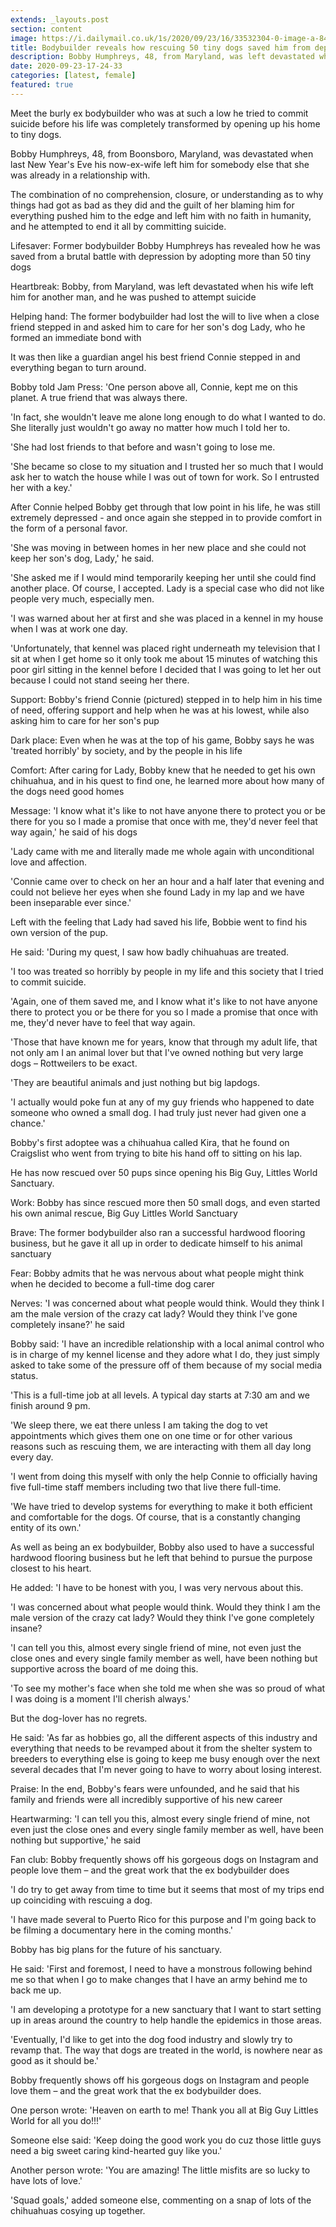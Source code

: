 ```yaml
---
extends: _layouts.post
section: content
image: https://i.dailymail.co.uk/1s/2020/09/23/16/33532304-0-image-a-84_1600873495894.jpg 
title: Bodybuilder reveals how rescuing 50 tiny dogs saved him from depression 
description: Bobby Humphreys, 48, from Maryland, was left devastated when his wife left him for another man last New Years Eve. 
date: 2020-09-23-17-24-33 
categories: [latest, female] 
featured: true 
--- 
```

Meet the burly ex bodybuilder who was at such a low he tried to commit suicide before his life was completely transformed by opening up his home to tiny dogs.

Bobby Humphreys, 48, from Boonsboro, Maryland, was devastated when last New Year's Eve his now-ex-wife left him for somebody else that she was already in a relationship with.

The combination of no comprehension, closure, or understanding as to why things had got as bad as they did and the guilt of her blaming him for everything pushed him to the edge and left him with no faith in humanity, and he attempted to end it all by committing suicide.

Lifesaver: Former bodybuilder Bobby Humphreys has revealed how he was saved from a brutal battle with depression by adopting more than 50 tiny dogs 

Heartbreak: Bobby, from Maryland, was left devastated when his wife left him for another man, and he was pushed to attempt suicide 

Helping hand: The former bodybuilder had lost the will to live when a close friend stepped in and asked him to care for her son's dog Lady, who he formed an immediate bond with

It was then like a guardian angel his best friend Connie stepped in and everything began to turn around.

Bobby told Jam Press: 'One person above all, Connie, kept me on this planet. A true friend that was always there.

'In fact, she wouldn't leave me alone long enough to do what I wanted to do. She literally just wouldn't go away no matter how much I told her to.

'She had lost friends to that before and wasn't going to lose me.

'She became so close to my situation and I trusted her so much that I would ask her to watch the house while I was out of town for work. So I entrusted her with a key.'

After Connie helped Bobby get through that low point in his life, he was still extremely depressed - and once again she stepped in to provide comfort in the form of a personal favor. 

'She was moving in between homes in her new place and she could not keep her son's dog, Lady,' he said.

'She asked me if I would mind temporarily keeping her until she could find another place. Of course, I accepted. Lady is a special case who did not like people very much, especially men.

'I was warned about her at first and she was placed in a kennel in my house when I was at work one day.

'Unfortunately, that kennel was placed right underneath my television that I sit at when I get home so it only took me about 15 minutes of watching this poor girl sitting in the kennel before I decided that I was going to let her out because I could not stand seeing her there.

Support: Bobby's friend Connie (pictured) stepped in to help him in his time of need, offering support and help when he was at his lowest, while also asking him to care for her son's pup

Dark place: Even when he was at the top of his game, Bobby says he was 'treated horribly' by society, and by the people in his life

Comfort: After caring for Lady, Bobby knew that he needed to get his own chihuahua, and in his quest to find one, he learned more about how many of the dogs need good homes 

Message: 'I know what it's like to not have anyone there to protect you or be there for you so I made a promise that once with me, they'd never feel that way again,' he said of his dogs

'Lady came with me and literally made me whole again with unconditional love and affection.

'Connie came over to check on her an hour and a half later that evening and could not believe her eyes when she found Lady in my lap and we have been inseparable ever since.'

Left with the feeling that Lady had saved his life, Bobbie went to find his own version of the pup.

He said: 'During my quest, I saw how badly chihuahuas are treated.

'I too was treated so horribly by people in my life and this society that I tried to commit suicide.

'Again, one of them saved me, and I know what it's like to not have anyone there to protect you or be there for you so I made a promise that once with me, they'd never have to feel that way again.

'Those that have known me for years, know that through my adult life, that not only am I an animal lover but that I've owned nothing but very large dogs – Rottweilers to be exact.

'They are beautiful animals and just nothing but big lapdogs.

'I actually would poke fun at any of my guy friends who happened to date someone who owned a small dog. I had truly just never had given one a chance.'

Bobby's first adoptee was a chihuahua called Kira, that he found on Craigslist who went from trying to bite his hand off to sitting on his lap.

He has now rescued over 50 pups since opening his Big Guy, Littles World Sanctuary.

Work: Bobby has since rescued more then 50 small dogs, and even started his own animal rescue, Big Guy Littles World Sanctuary

Brave: The former bodybuilder also ran a successful hardwood flooring business, but he gave it all up in order to dedicate himself to his animal sanctuary 

Fear: Bobby admits that he was nervous about what people might think when he decided to become a full-time dog carer

Nerves: 'I was concerned about what people would think. Would they think I am the male version of the crazy cat lady? Would they think I've gone completely insane?' he said

Bobby said: 'I have an incredible relationship with a local animal control who is in charge of my kennel license and they adore what I do, they just simply asked to take some of the pressure off of them because of my social media status.

'This is a full-time job at all levels. A typical day starts at 7:30 am and we finish around 9 pm.

'We sleep there, we eat there unless I am taking the dog to vet appointments which gives them one on one time or for other various reasons such as rescuing them, we are interacting with them all day long every day.

'I went from doing this myself with only the help Connie to officially having five full-time staff members including two that live there full-time.

'We have tried to develop systems for everything to make it both efficient and comfortable for the dogs. Of course, that is a constantly changing entity of its own.'

As well as being an ex bodybuilder, Bobby also used to have a successful hardwood flooring business but he left that behind to pursue the purpose closest to his heart.

He added: 'I have to be honest with you, I was very nervous about this.

'I was concerned about what people would think. Would they think I am the male version of the crazy cat lady? Would they think I've gone completely insane?

'I can tell you this, almost every single friend of mine, not even just the close ones and every single family member as well, have been nothing but supportive across the board of me doing this.

'To see my mother's face when she told me when she was so proud of what I was doing is a moment I'll cherish always.'

But the dog-lover has no regrets.

He said: 'As far as hobbies go, all the different aspects of this industry and everything that needs to be revamped about it from the shelter system to breeders to everything else is going to keep me busy enough over the next several decades that I'm never going to have to worry about losing interest.

Praise: In the end, Bobby's fears were unfounded, and he said that his family and friends were all incredibly supportive of his new career 

Heartwarming: 'I can tell you this, almost every single friend of mine, not even just the close ones and every single family member as well, have been nothing but supportive,' he said 

Fan club: Bobby frequently shows off his gorgeous dogs on Instagram and people love them – and the great work that the ex bodybuilder does

'I do try to get away from time to time but it seems that most of my trips end up coinciding with rescuing a dog.

'I have made several to Puerto Rico for this purpose and I'm going back to be filming a documentary here in the coming months.'

Bobby has big plans for the future of his sanctuary.

He said: 'First and foremost, I need to have a monstrous following behind me so that when I go to make changes that I have an army behind me to back me up.

'I am developing a prototype for a new sanctuary that I want to start setting up in areas around the country to help handle the epidemics in those areas.

'Eventually, I'd like to get into the dog food industry and slowly try to revamp that. The way that dogs are treated in the world, is nowhere near as good as it should be.'

Bobby frequently shows off his gorgeous dogs on Instagram and people love them – and the great work that the ex bodybuilder does.

One person wrote: 'Heaven on earth to me! Thank you all at Big Guy Littles World for all you do!!!'

Someone else said: 'Keep doing the good work you do cuz those little guys need a big sweet caring kind-hearted guy like you.'

Another person wrote: 'You are amazing! The little misfits are so lucky to have lots of love.'

'Squad goals,' added someone else, commenting on a snap of lots of the chihuahuas cosying up together.

